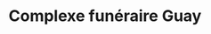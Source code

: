 ---
title: "Complexe funéraire Guay"
url: /rosemere/complexe-funeraire-guay/
shop: funeral directors
---